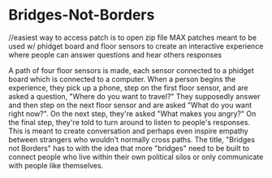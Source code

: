 # Bridges-Not-Borders
//easiest way to access patch is to open zip file 
MAX patches meant to be used w/ phidget board and floor sensors to create an interactive experience where people can answer questions and hear others responses

A path of four floor sensors is made, each sensor connected to a phidget board which is connected to a computer. When a person begins the experience, they pick up a phone, step on the first floor sensor, and are asked a question, "Where do you want to travel?" They supposedly answer and then step on the next floor sensor and are asked "What do you want right now?". On the next step, they're asked "What makes you angry?" On the final step, they're told to turn around to listen to people's responses. This is meant to create conversation and perhaps even inspire empathy between strangers who wouldn't normally cross paths. The title, "Bridges not Borders" has to with the idea that more "bridges" need to be built to connect people who live within their own political silos or only communicate with people like themselves. 

